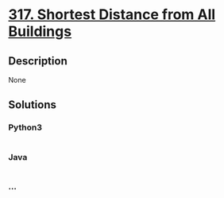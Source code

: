 # [317. Shortest Distance from All Buildings](https://leetcode.com/problems/shortest-distance-from-all-buildings)

## Description
None


## Solutions


### Python3

```python

```

### Java

```java

```

### ...
```

```
